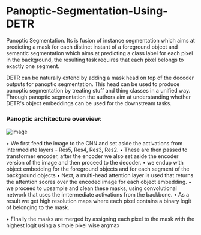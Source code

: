 # Panoptic-Segmentation-Using-DETR
Panoptic Segmentation.
Its is fusion of instance segmentation which aims at predicting a mask for each distinct instant of a foreground object and semantic segmentation which aims at predicting a class label for each pixel in the background, the resulting task requires that each pixel belongs to exactly one segment.

DETR can be naturally extend by adding a mask head on top of the decoder outputs for panoptic segmentation. This head can be used to produce panoptic segmentation by treating stuff and thing classes in a unified way. Through panoptic segmentation the authors aim at understanding whether DETR's object embeddings can be used for the downstream tasks.

### Panoptic architecture overview:

![image](https://user-images.githubusercontent.com/50706192/204527900-93e1ebf5-c886-49b2-ab38-6e97159c9c0f.png)

•	 We first feed the image to the CNN and set aside the activations from intermediate layers - Res5, Res4, Res3, Res2.
• These are then passed to transformer encoder, after the encoder we also set aside the encoder version of the image and then proceed to the decoder.
•	 we endup with object embedding for the foreground objects and for each segment of the background objects
•	 Next, a multi-head attention layer is used that returns the attention scores over the encoded image for each object embedding.
•	 we proceed to upsample and clean these masks, using convolutional network that uses the imtermediate activations from the backbone.
•	 As a result we get high resolution maps where each pixel contains a binary logit of belonging to the mask.

•	FInally the masks are merged by assigning each pixel to the mask with the highest logit using a simple pixel wise argmax
